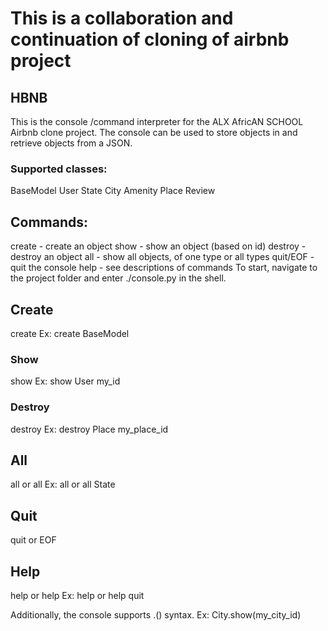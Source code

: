 # This is a collaboration and continuation of cloning of airbnb project


## HBNB

This is the console /command interpreter for the ALX AfricAN SCHOOL  Airbnb clone project. The console can be used to store objects in and retrieve objects from a JSON.

### Supported classes:
BaseModel
User
State
City
Amenity
Place
Review

## Commands:
create - create an object
show - show an object (based on id)
destroy - destroy an object
all - show all objects, of one type or all types
quit/EOF - quit the console
help - see descriptions of commands
To start, navigate to the project folder and enter ./console.py in the shell.

## Create
create <class name> Ex: create BaseModel

### Show
show <class name> <object id> Ex: show User my_id

### Destroy
destroy <class name> <object id> Ex: destroy Place my_place_id

## All
all or all <class name> Ex: all or all State

## Quit
quit or EOF

## Help
help or help <command> Ex: help or help quit

Additionally, the console supports <class name>.<command>(<parameters>) syntax. Ex: City.show(my_city_id)
